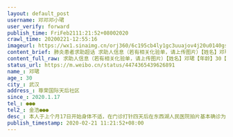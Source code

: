 ```yaml
---
layout: default_post
username: 邓邓邓小珺
user_verify: forward
publish_time: FriFeb2111:21:52+08002020
crawl_time: 20200221-12:55:16
imageurl: https://wx1.sinaimg.cn/orj360/6c195cb4ly1gc3uuajov4j20u0140gsm.jpg,https://wx3.sinaimg.cn/orj360/6c195cb4ly1gc3uu999d3j21400u07ce.jpg,https://wx3.sinaimg.cn/orj360/6c195cb4ly1gc3uuce0c8j21400u0thv.jpg
content_brief: 肺炎患者求助超话 求助人信息（若有相关化验单，请上传图片）【姓名】邓珺【年龄】30【所在城市】武汉【所在小区、社区】尊荣国际 天后社区【患病时间】2020.1.17【联系方式】●●●【其他紧急联系人】金浩●●●【病情描述】 本人于上个月17日开始身体不适，在门诊打针四天后在 ...全文
content_full_raw: 求助人信息（若有相关化验单，请上传图片）【姓名】邓珺【年龄】30【所在城市】武汉【所在小区、社区】尊荣国际天后社区【患病时间】2020.1.17【联系方式】●●●【其他紧急联系人】金浩●●●【病情描述】本人于上个月17日开始身体不适，在门诊打针四天后在东西湖人民医院拍片基本确诊为新冠，当时核酸检测没有那么普及，发热门诊医生让我回家自行隔离，28日去医院复查发现肺部感染变严重，当时已经是武汉疫情非常严重的时候，一位难求，医生跟我开了阿比多尔回家自行隔离，1月30日协和核算检查为阴，2月4日到协和复查，肺部已有明显好转，医生告知无需再到医院复查，以免交叉感染，但家中还有一岁宝宝一直在奶奶那，我还是想复查确认自己完全恢复后再将他接回家，于是在家隔离14天后，于19号再次到医院复查肺片及核酸，肺部已完全恢复，且核酸为阴，却在20日接到社区电话让我去隔离。解除隔离标准统一为再做两次核酸和两次ct，和隔离点医生沟通后他表示他也只能听通知，通知要做就得做。目前只希望能根据本人情况给于切实可行的方案，政府加强管理力度是好事，但不能所有人员一刀切，对已经康复的人员再次采取强制措施。我也不想跟政府再添负担，把资源让给有更加需要的人。下面附上两次核酸结果，最近一次ct结果和医生建议。
status_url: https://m.weibo.cn/status/4474365439626891
name_: 邓珺
age_: 30
city_: 武汉
address_: 尊荣国际天后社区
since_: 2020.1.17
tel_: ●●●
tel2_: 金浩●●●
desc_: 本人于上个月17日开始身体不适，在门诊打针四天后在东西湖人民医院拍片基本确诊为新冠，当时核酸检测没有那么普及，发热门诊医生让我回家自行隔离，28日去医院复查发现肺部感染变严重，当时已经是武汉疫情非常严重的时候，一位难求，医生跟我开了阿比多尔回家自行隔离，1月30日协和核算检查为阴，2月4日到协和复查，肺部已有明显好转，医生告知无需再到医院复查，以免交叉感染，但家中还有一岁宝宝一直在奶奶那，我还是想复查确认自己完全恢复后再将他接回家，于是在家隔离14天后，于19号再次到医院复查肺片及核酸，肺部已完全恢复，且核酸为阴，却在20日接到社区电话让我去隔离。解除隔离标准统一为再做两次核酸和两次ct，和隔离点医生沟通后他表示他也只能听通知，通知要做就得做。目前只希望能根据本人情况给于切实可行的方案，政府加强管理力度是好事，但不能所有人员一刀切，对已经康复的人员再次采取强制措施。我也不想跟政府再添负担，把资源让给有更加需要的人。下面附上两次核酸结果，最近一次ct结果和医生建议。
publish_timestamp: 2020-02-21 11:21:52+08:00
---
```

